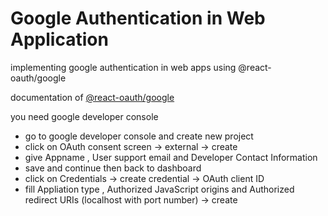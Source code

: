 # Google Authentication in Web Application

implementing google authentication in web apps using @react-oauth/google

documentation of [@react-oauth/google](https://www.npmjs.com/package/@react-oauth/google)

<!-- https://www.npmjs.com/package/@react-oauth/google -->

you need google developer console

- go to google developer console and create new project
- click on OAuth consent screen -> external -> create
- give Appname , User support email and Developer Contact Information
- save and continue then back to dashboard
- click on Credentials -> create credential -> OAuth client ID
- fill Appliation type , Authorized JavaScript origins and Authorized redirect URIs (localhost with port number) -> create
